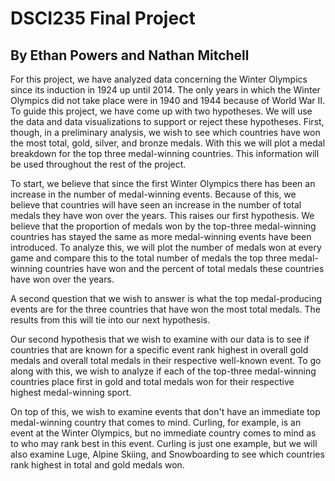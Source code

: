 # DSCI235 Final Project
## By Ethan Powers and Nathan Mitchell

  For this project, we have analyzed data concerning the Winter Olympics since its induction in 1924 up until 2014. The only years in which the Winter Olympics did not take place were in 1940 and 1944 because of World War II. To guide this project, we have come up with two hypotheses. We will use the data and data visualizations to support or reject these hypotheses. First, though, in a preliminary analysis, we wish to see which countries have won the most total, gold, silver, and bronze medals. With this we will plot a medal breakdown for the top three medal-winning countries. This information will be used throughout the rest of the project.
    
  To start, we believe that since the first Winter Olympics there has been an increase in the number of medal-winning events. Because of this, we believe that countries will have seen an increase in the number of total medals they have won over the years. This raises our first hypothesis. We believe that the proportion of medals won by the top-three medal-winning countries has stayed the same as more medal-winning events have been introduced. To analyze this, we will plot the number of medals won at every game and compare this to the total number of medals the top three medal-winning countries have won and the percent of total medals these countries have won over the years.
    
  A second question that we wish to answer is what the top medal-producing events are for the three countries that have won the most total medals. The results from this will tie into our next hypothesis.
    
  Our second hypothesis that we wish to examine with our data is to see if countries that are known for a specific event rank highest in overall gold medals and overall total medals in their respective well-known event. To go along with this, we wish to analyze if each of the top-three medal-winning countries place first in gold and total medals won for their respective highest medal-winning sport.

  On top of this, we wish to examine events that don't have an immediate top medal-winning country that comes to mind. Curling, for example, is an event at the Winter Olympics, but no immediate country comes to mind as to who may rank best in this event. Curling is just one example, but we will also examine Luge, Alpine Skiing, and Snowboarding to see which countries rank highest in total and gold medals won.

